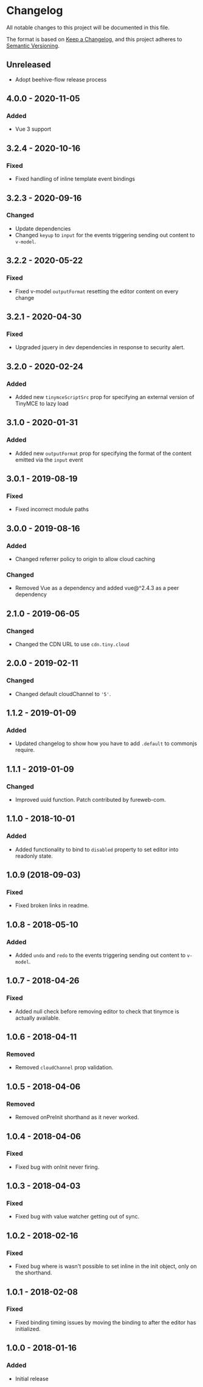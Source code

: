 # Changelog
All notable changes to this project will be documented in this file.

The format is based on [Keep a Changelog](https://keepachangelog.com/en/1.0.0/),
and this project adheres to [Semantic Versioning](https://semver.org/spec/v2.0.0.html).

## Unreleased
- Adopt beehive-flow release process

## 4.0.0 - 2020-11-05

### Added

- Vue 3 support

## 3.2.4 - 2020-10-16

### Fixed

- Fixed handling of inline template event bindings

## 3.2.3 - 2020-09-16

### Changed

- Update dependencies
- Changed `keyup` to `input` for the events triggering sending out content to `v-model`.

## 3.2.2 - 2020-05-22

### Fixed

- Fixed v-model `outputFormat` resetting the editor content on every change

## 3.2.1 - 2020-04-30

### Fixed

- Upgraded jquery in dev dependencies in response to security alert.

## 3.2.0 - 2020-02-24

### Added

- Added new `tinymceScriptSrc` prop for specifying an external version of TinyMCE to lazy load

## 3.1.0 - 2020-01-31

### Added

- Added new `outputFormat` prop for specifying the format of the content emitted via the `input` event

## 3.0.1 - 2019-08-19

### Fixed

- Fixed incorrect module paths

## 3.0.0 - 2019-08-16

### Added

- Changed referrer policy to origin to allow cloud caching

### Changed

- Removed Vue as a dependency and added vue@^2.4.3 as a peer dependency

## 2.1.0 - 2019-06-05

### Changed

- Changed the CDN URL to use `cdn.tiny.cloud`

## 2.0.0 - 2019-02-11

### Changed

- Changed default cloudChannel to `'5'`.

## 1.1.2 - 2019-01-09

### Added

* Updated changelog to show how you have to add `.default` to commonjs require.

## 1.1.1 - 2019-01-09

### Changed

- Improved uuid function. Patch contributed by fureweb-com.

## 1.1.0 - 2018-10-01

### Added

- Added functionality to bind to `disabled` property to set editor into readonly state.

## 1.0.9 (2018-09-03)

### Fixed
- Fixed broken links in readme.

## 1.0.8 - 2018-05-10

### Added

- Added `undo` and `redo` to the events triggering sending out content to `v-model`.

## 1.0.7 - 2018-04-26

### Fixed

- Added null check before removing editor to check that tinymce is actually available.

## 1.0.6 - 2018-04-11

### Removed

- Removed `cloudChannel` prop validation.

## 1.0.5 - 2018-04-06

### Removed

- Removed onPreInit shorthand as it never worked.

## 1.0.4 - 2018-04-06

### Fixed

- Fixed bug with onInit never firing.

## 1.0.3 - 2018-04-03

### Fixed

- Fixed bug with value watcher getting out of sync.

## 1.0.2 - 2018-02-16

### Fixed

- Fixed bug where is wasn't possible to set inline in the init object, only on the shorthand.

## 1.0.1 - 2018-02-08

### Fixed

- Fixed binding timing issues by moving the binding to after the editor has initialized. 

## 1.0.0 - 2018-01-16

### Added

- Initial release
